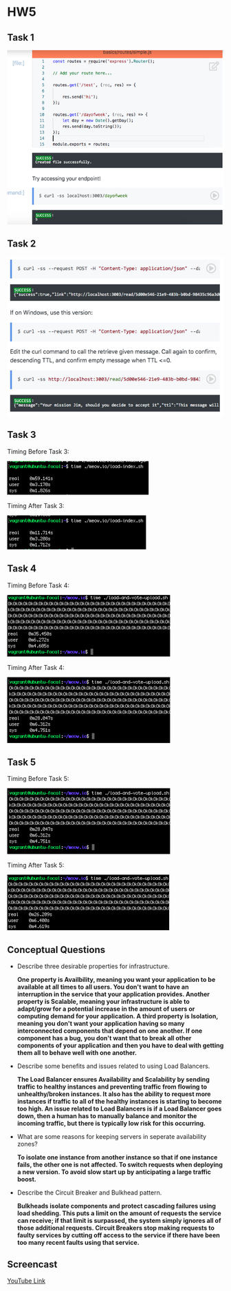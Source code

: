 # HW5

## Task 1 

![img](Task1.png)

## Task 2

![img](Task2.png)

## Task 3

Timing Before Task 3:

![img](Pre-Task3.png)

Timing After Task 3:

![img](Post-Task3.png)

## Task 4

Timing Before Task 4:

![img](Pre-Task4.png)

Timing After Task 4:

![img](Post-Task4.png)

## Task 5

Timing Before Task 5:

![img](Post-Task4.png)

Timing After Task 5:

![img](Task5.png)

## Conceptual Questions

* Describe three desirable properties for infrastructure.
    
    **One property is Availbility, meaning you want your application to be available at all times to all users. You don't want to have an interruption in the service that your application provides. Another property is Scalable, meaning your infrastructure is able to adapt/grow for a potential increase in the amount of users or computing demand for your application. A third property is Isolation, meaning you don't want your application having so many interconnected components that depend on one another. If one component has a bug, you don't want that to break all other components of your application and then you have to deal with getting them all to behave well with one another.**

* Describe some benefits and issues related to using Load Balancers.
    
    **The Load Balancer ensures Availability and Scalability by sending traffic to healthy instances and preventing traffic from flowing to unhealthy/broken instances. It also has the ability to request more instances if traffic to all of the healthy instances is starting to become too high. An issue related to Load Balancers is if a Load Balancer goes down, then a human has to manually balance and monitor the incoming traffic, but there is typically low risk for this occurring.**

* What are some reasons for keeping servers in seperate availability zones?
    
    **To isolate one instance from another instance so that if one instance fails, the other one is not affected. To switch requests when deploying a new version. To avoid slow start up by anticipating a large traffic boost.**

* Describe the Circuit Breaker and Bulkhead pattern.
    
    **Bulkheads isolate components and protect cascading failures using load shedding. This puts a limit on the amount of requests the service can receive; if that limit is surpassed, the system simply ignores all of those additional requests. Circuit Breakers stop making requests to faulty services by cutting off access to the service if there have been too many recent faults using that service.**

## Screencast

[YouTube Link](http://youtu.be/WTjejmlAcYc?hd=1)
